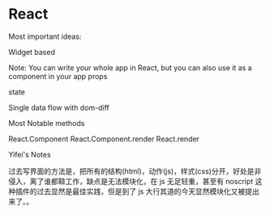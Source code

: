 # React

<!--
ID: 86347fe9-513d-4ee9-b57d-7360b4dbce77
Status: draft
Date: 2017-05-30T14:10:00
Modified: 2017-05-30T14:10:00
wp_id: 510
-->

Most important ideas:

Widget based

Note: You can write your whole app in React, but you can also use it as a component in your app props

state

Single data flow with dom-diff

Most Notable methods

React.Component
React.Component.render
React.render

Yifei's Notes

过去写界面的方法是，把所有的结构(html)，动作(js)，样式(css)分开，好处是非侵入，离了谁都鞥工作，缺点是无法模块化，在 js 无足轻重，甚至有 noscript 这种插件的过去显然是最佳实践，但是到了 js 大行其道的今天显然模块化又被提出来了。。